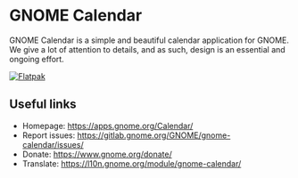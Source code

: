 # GNOME Calendar

GNOME Calendar is a simple and beautiful calendar application for GNOME. We give
a lot of attention to details, and as such, design is an essential and ongoing
effort.

[![Flatpak](https://upload.wikimedia.org/wikipedia/commons/thumb/a/a6/Flathub-badge-en.svg/240px-Flathub-badge-en.svg.png)](https://flathub.org/apps/details/org.gnome.Calendar)


## Useful links

- Homepage: <https://apps.gnome.org/Calendar/>
- Report issues: <https://gitlab.gnome.org/GNOME/gnome-calendar/issues/>
- Donate: <https://www.gnome.org/donate/>
- Translate: <https://l10n.gnome.org/module/gnome-calendar/>
